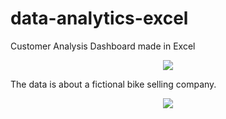 # data-analytics-excel
Customer Analysis Dashboard made in Excel


<p align="center">
<img align="center" src="https://github.com/PmnAngelov/data-analytics-excel/blob/main/imgs/Dashboard.PNG" />
</p>

The data is about a fictional bike selling company.
<p align="center">
<img align="center" src="https://github.com/PmnAngelov/data-analytics-excel/blob/main/imgs/RawData.PNG" />
</p>



